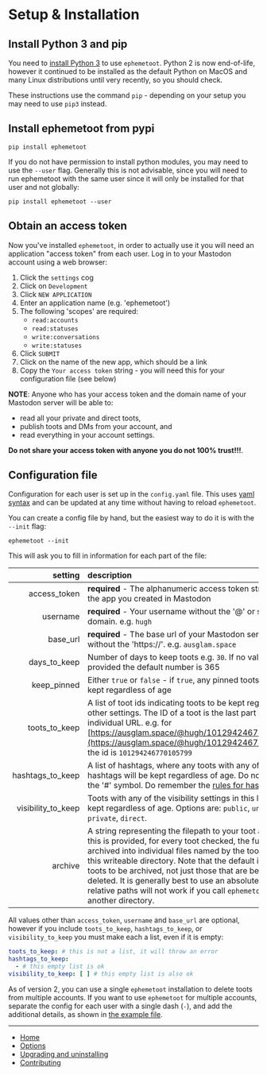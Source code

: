 # Setup & Installation

## Install Python 3 and pip

You need to [install Python 3](https://wiki.python.org/moin/BeginnersGuide/Download) to use `ephemetoot`. Python 2 is now end-of-life, however it continued to be installed as the default Python on MacOS and many Linux distributions until very recently, so you should check. 

These instructions use the command `pip` - depending on your setup you may need to use `pip3` instead.

## Install ephemetoot from pypi

```shell
pip install ephemetoot
```
If you do not have permission to install python modules, you may need to use the `--user` flag. Generally this is not advisable, since you will need to run ephemetoot with the same user since it will only be installed for that user and not globally:

```shell
pip install ephemetoot --user
```

## Obtain an access token

Now you've installed `ephemetoot`, in order to actually use it you will need an application "access token" from each user. Log in to your Mastodon account using a web browser:

1. Click the `settings` cog
2. Click on `Development`
3. Click `NEW APPLICATION`
4. Enter an application name (e.g. 'ephemetoot')
5. The following 'scopes' are required:
   - `read:accounts`
   - `read:statuses`
   - `write:conversations`
   - `write:statuses`
5. Click `SUBMIT`
6. Click on the name of the new app, which should be a link
7. Copy the `Your access token` string - you will need this for your configuration file (see below)

**NOTE**: Anyone who has your access token and the domain name of your Mastodon server will be able to:
* read all your private and direct toots, 
* publish toots and DMs from your account, and 
* read everything in your account settings.  

**Do not share your access token with anyone you do not 100% trust!!!**.

## Configuration file

Configuration for each user is set up in the `config.yaml` file. This uses [yaml syntax](https://yaml.org/spec/1.2/spec.html) and can be updated at any time without having to reload `ephemetoot`.

You can create a config file by hand, but the easiest way to do it is with the `--init` flag:

```shell
ephemetoot --init
```

This will ask you to fill in information for each part of the file:

| setting | description   |
| ---:  |   :---        |
| access_token | **required** - The alphanumeric access token string from the app you created in Mastodon |
| username | **required** - Your username without the '@' or server domain. e.g. `hugh`|
| base_url | **required** - The base url of your Mastodon server, without the 'https://'. e.g. `ausglam.space`|
| days_to_keep | Number of days to keep toots e.g. `30`. If no value is provided the default number is 365 |
| keep_pinned | Either `true` or `false` - if `true`, any pinned toots will be kept regardless of age |
| toots_to_keep | A list of toot ids indicating toots to be kept regardless of other settings. The ID of a toot is the last part of its individual URL. e.g. for [https://ausglam.space/@hugh/101294246770105799](https://ausglam.space/@hugh/101294246770105799) the id is `101294246770105799` |
| hashtags_to_keep | A list of hashtags, where any toots with any of these hashtags will be kept regardless of age. Do not include the '#' symbol. Do remember the [rules for hashtags](https://docs.joinmastodon.org/user/posting/#hashtags) |
| visibility_to_keep | Toots with any of the visibility settings in this list will be kept regardless of age. Options are: `public`, `unlisted`, `private`, `direct`. |
| archive | A string representing the filepath to your toot archive. If this is provided, for every toot checked, the full toot is archived into individual files named by the toot's `id` in this writeable directory. Note that the default is for **all** toots to be archived, not just those that are being deleted. It is generally best to use an absolute file path - relative paths will not work if you call `ephemetoot` from another directory. |

All values other than `access_token`, `username` and `base_url` are optional, however if you include `toots_to_keep`, `hashtags_to_keep`, or `visibility_to_keep` you must make each a list, even if it is empty:

```yaml
toots_to_keep: # this is not a list, it will throw an error
hashtags_to_keep: 
  - # this empty list is ok
visibility_to_keep: [ ] # this empty list is also ok
```

As of version 2, you can use a single `ephemetoot` installation to delete toots from multiple accounts. If you want to use `ephemetoot` for multiple accounts, separate the config for each user with a single dash (`-`), and add the additional details, as shown in [the example file](https://github.com/hughrun/ephemetoot/blob/master/example-config.yaml).

---
* [Home](index.md)
* [Options](options.md)
* [Upgrading and uninstalling](upgrade.md)
* [Contributing](contributing.md)